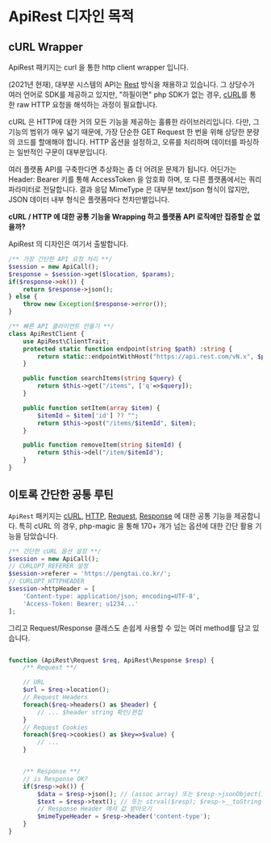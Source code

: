 # ApiRest 디자인 목적

## cURL Wrapper

ApiRest 패키지는 curl 을 통한 http client wrapper 입니다.

(2021년 현재), 대부분 시스템의 API는 [Rest](https://ko.wikipedia.org/wiki/REST) 방식을 채용하고 있습니다. 그 상당수가 여러 언어로 SDK를 제공하고 있지만, "하필이면" php SDK가 없는 경우, [cURL](https://curl.se/)를 통한 raw HTTP 요청을 해석하는 과정이 필요합니다.

cURL 은 HTTP에 대한 거의 모든 기능을 제공하는 훌륭한 라이브러리입니다. 다만, 그 기능의 범위가 매우 넓기 때문에, 가장 단순한 GET Request 한 번을 위해 상당한 분량의 코드를 할애해야 합니다. HTTP 옵션을 설정하고, 오류를 처리하며 데이터를 파싱하는 일반적인 구문이 대부분입니다. 

여러 플랫폼 API를 구축한다면 추상화는 좀 더 어려운 문제가 됩니다. 어딘가는 Header: Bearer 키를 통해 AccessToken 을 암호화 하며, 또 다른 플랫폼에서는 쿼리 파라미터로 전달합니다. 결과 응답 MimeType 은 대부분 text/json 형식이 많지만, JSON 데이터 내부 형식은 플랫폼마다 천차만별입니다.

**cURL / HTTP 에 대한 공통 기능을 Wrapping 하고 플랫폼 API 로직에만 집중할 순 없을까?**

ApiRest 의 디자인은 여기서 출발합니다.

```php
/** 가장 간단한 API 요청 처리 **/
$session = new ApiCall();
$response = $session->get($location, $params);
if($response->ok()) {
    return $response->json();
} else {
    throw new Exception($response->error());
}

/** 빠른 API 클라이언트 만들기 **/
class ApiRestClient {
    use ApiRest\ClientTrait;
    protected static function endpoint(string $path) :string {
        return static::endpointWithHost("https://api.rest.com/vN.x", $path);
    }

    public function searchItems(string $query) {
        return $this->get("/items", ['q'=>$query]);
    }

    public function setItem(array $item) {
        $itemId = $item['id'] ?? "";
        return $this->post("/items/$itemId", $item);
    }

    public function removeItem(string $itemId) {
        return $this->del("/item/$itemId");
    }
}
```



## 이토록 간단한 공통 루틴

`ApiRest` 패키지는 [cURL](./reference.md#curl), [HTTP](./reference.md#http), [Request](./reference.md#request), [Response](./reference.md#response) 에 대한 공통 기능을 제공합니다. 특히 cURL 의 경우, php-magic 을 통해 170+ 개가 넘는 옵션에 대한 간단 활용 기능을 담았습니다.

```php
/** 간단한 cURL 옵션 설정 **/
$session = new ApiCall();
// CURLOPT_REFERER 설정
$session->referer = 'https://pengtai.co.kr/';
// CURLOPT_HTTPHEADER
$session->httpHeader = [
    'Content-type: application/json; encoding=UTF-8',
    'Access-Token: Bearer; u1234...'
];
```

그리고 Request/Response 클래스도 손쉽게 사용할 수 있는 여러 method를 담고 있습니다.

```php

function (ApiRest\Request $req, ApiRest\Response $resp) {
    /** Request **/

    // URL
    $url = $req->location();
    // Request Headers
    foreach($req->headers() as $header) {
        // ... $header string 확인/편집
    }
    // Request Cookies
    foreach($req->cookies() as $key=>$value) {
        // ... 
    }


    /** Response **/
    // is Response OK?
    if($resp->ok()) {
        $data = $resp->json(); // (assoc array) 또는 $resp->jsonObject(); (object) 
        $text = $resp->text(); // 또는 strval($resp); $resp->__toString();
        // Response Header 에서 값 받아오기
        $mimeTypeHeader = $resp->header('content-type');
    } 
}
```

